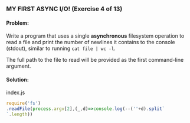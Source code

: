 ### MY FIRST ASYNC I/O! (Exercise 4 of 13)
#### Problem:
Write a program that uses a single **asynchronous** filesystem operation to read a file and print the number of newlines it contains to the console (stdout), similar to running `cat file | wc -l`.

The full path to the file to read will be provided as the first command-line argument.

#### Solution:
index.js
```js
require('fs')
.readFile(process.argv[2],(_,d)=>console.log(--(''+d).split`
`.length))
```
